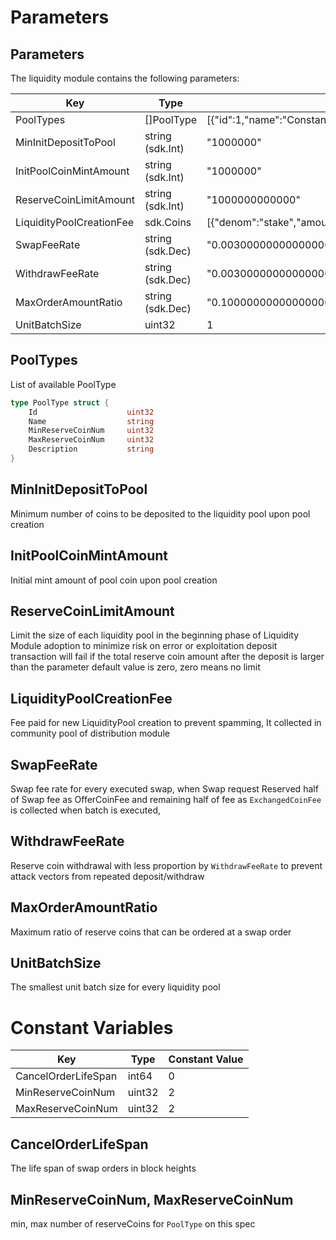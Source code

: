 <!--
order: 8
-->

# Parameters

## Parameters

The liquidity module contains the following parameters:

| Key                      | Type             | Example                                                                                                             |
| ------------------------ | ---------------- | ------------------------------------------------------------------------------------------------------------------- |
| PoolTypes                | []PoolType       | [{"id":1,"name":"ConstantProductLiquidityPool","min_reserve_coin_num":2,"max_reserve_coin_num":2,"description":""}] |
| MinInitDepositToPool     | string (sdk.Int) | "1000000"                                                                                                           |
| InitPoolCoinMintAmount   | string (sdk.Int) | "1000000"                                                                                                           |
| ReserveCoinLimitAmount   | string (sdk.Int) | "1000000000000"                                                                                                     |
| LiquidityPoolCreationFee | sdk.Coins        | [{"denom":"stake","amount":"100000000"}]                                                                            |
| SwapFeeRate              | string (sdk.Dec) | "0.003000000000000000"                                                                                              |
| WithdrawFeeRate          | string (sdk.Dec) | "0.003000000000000000"                                                                                              |
| MaxOrderAmountRatio      | string (sdk.Dec) | "0.100000000000000000"                                                                                              |
| UnitBatchSize            | uint32           | 1                                                                                                                   |

## PoolTypes

List of available PoolType

```go
type PoolType struct {
	Id                    uint32
	Name                  string
	MinReserveCoinNum     uint32
	MaxReserveCoinNum     uint32
	Description           string
}
```

## MinInitDepositToPool

Minimum number of coins to be deposited to the liquidity pool upon pool creation

## InitPoolCoinMintAmount

Initial mint amount of pool coin upon pool creation

## ReserveCoinLimitAmount

Limit the size of each liquidity pool in the beginning phase of Liquidity Module adoption to minimize risk on error or exploitation
deposit transaction will fail if the total reserve coin amount after the deposit is larger than the parameter
default value is zero, zero means no limit

## LiquidityPoolCreationFee

Fee paid for new LiquidityPool creation to prevent spamming, It collected in community pool of distribution module

## SwapFeeRate

Swap fee rate for every executed swap, when Swap request Reserved half of Swap fee as OfferCoinFee
and remaining half of fee as `ExchangedCoinFee` is collected when batch is executed,

## WithdrawFeeRate

Reserve coin withdrawal with less proportion by `WithdrawFeeRate` to prevent attack vectors from repeated deposit/withdraw

## MaxOrderAmountRatio

Maximum ratio of reserve coins that can be ordered at a swap order

## UnitBatchSize

The smallest unit batch size for every liquidity pool

# Constant Variables

| Key                 | Type   | Constant Value |
| ------------------- | ------ | -------------- |
| CancelOrderLifeSpan | int64  | 0              |
| MinReserveCoinNum   | uint32 | 2              |
| MaxReserveCoinNum   | uint32 | 2              |

## CancelOrderLifeSpan

The life span of swap orders in block heights

## MinReserveCoinNum, MaxReserveCoinNum

min, max number of reserveCoins for `PoolType` on this spec

